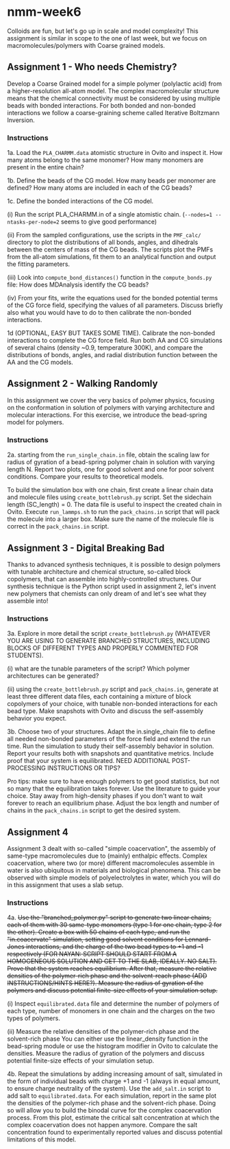 # nmm-week6

Colloids are fun, but let's go up in scale and model complexity! This assignment is similar in scope to the one of last week, but we focus on macromolecules/polymers with Coarse grained models. 

## Assignment 1 - Who needs Chemistry?

Develop a Coarse Grained model for a simple polymer (polylactic acid) from a higher-resolution all-atom model. The complex macromolecular structure means that the chemical connectivity must be considered by using multiple beads with bonded interactions. For both bonded and non-bonded interactions we follow a coarse-graining scheme called Iterative Boltzmann Inversion. 

### Instructions

1a. Load the `PLA_CHARMM.data` atomistic structure in Ovito and inspect it. How many atoms belong to the same monomer? How many monomers are present in the entire chain?

1b. Define the beads of the CG model. How many beads per monomer are defined? How many atoms are included in each of the CG beads?

1c. Define the bonded interactions of the CG model.

(i) Run the script PLA_CHARMM.in of a single atomistic chain. (`--nodes=1 --ntasks-per-node=2` seems to give good performance)

(ii) From the sampled configurations, use the scripts in the `PMF_calc/` directory to plot the distributions of all bonds, angles, and dihedrals between the centers of mass of the CG beads. The scripts plot the PMFs from the all-atom simulations, fit them to an analytical function and output the fitting parameters. 

(iii) Look into `compute_bond_distances()` function in the `compute_bonds.py` file: How does MDAnalysis identify the CG beads?

(iv) From your fits, write the equations used for the bonded potential terms of the CG force field, specifying the values of all parameters. Discuss briefly also what you would have to do to then calibrate the non-bonded interactions.

1d (OPTIONAL, EASY BUT TAKES SOME TIME). Calibrate the non-bonded interactions to complete the CG force field. Run both AA and CG simulations of several chains (density ~0.9, temperature 300K), and compare the distributions of bonds, angles, and radial distribution function between the AA and the CG models.

## Assignment 2 - Walking Randomly

In this assignment we cover the very basics of polymer physics, focusing on the conformation in solution of polymers with varying architecture and molecular interactions. For this exercise, we introduce the bead-spring model for polymers.

### Instructions

2a. starting from the `run_single_chain.in` file, obtain the scaling law for radius of gyration of a bead-spring polymer chain in solution with varying length N. Report two plots, one for good solvent and one for poor solvent conditions. Compare your results to theoretical models.

To build the simulation box with one chain, first create a linear chain data and molecule files using `create_bottlebrush.py` script. Set the sidechain length (SC_length) = 0. The data file is useful to inspect the created chain in Ovito. Execute `run_lammps.sh` to run the `pack_chains.in` script that will pack the molecule into a larger box. Make sure the name of the molecule file is correct in the `pack_chains.in` script.

## Assignment 3 - Digital Breaking Bad

Thanks to advanced synthesis techniques, it is possible to design polymers with tunable architecture and chemical structure, so-called block copolymers, that can assemble into highly-controlled structures. Our synthesis technique is the Python script used in assignment 2, let's invent new polymers that chemists can only dream of and let's see what they assemble into! 

### Instructions

3a. Explore in more detail the script `create_bottlebrush.py` (WHATEVER YOU ARE USING TO GENERATE BRANCHED STRUCTURES, INCLUDING BLOCKS OF DIFFERENT TYPES AND PROPERLY COMMENTED FOR STUDENTS). 

(i) what are the tunable parameters of the script? Which polymer architectures can be generated?

(ii) using the `create_bottlebrush.py` script and `pack_chains.in`, generate at least three different data files, each containing a mixture of block copolymers of your choice, with tunable non-bonded interactions for each bead type. Make snapshots with Ovito and discuss the self-assembly behavior you expect.

3b. Choose two of your structures. Adapt the in.single_chain file to define all needed non-bonded parameters of the force field and extend the run time. Run the simulation to study their self-assembly behavior in solution. Report your results both with snapshots and quantitative metrics. Include proof that your system is equilibrated. NEED ADDITIONAL POST-PROCESSING INSTRUCTIONS OR TIPS?

Pro tips: make sure to have enough polymers to get good statistics, but not so many that the equilibration takes forever. Use the literature to guide your choice. Stay away from high-density phases if you don't want to wait forever to reach an equilibrium phase. Adjust the box length and number of chains in the `pack_chains.in` script to get the desired system.


## Assignment 4

Assignment 3 dealt with so-called "simple coacervation", the assembly of same-type macromolecules due to (mainly) enthalpic effects. Complex coacervation, where two (or more) different macromolecules assemble in water is also ubiquitous in materials and biological phenomena. This can be observed with simple models of polyelectrolytes in water, which you will do in this assignment that uses a slab setup.

### Instructions

4a. ~~Use the "branched_polymer.py" script to generate two linear chains, each of them with 30 same-type monomers (type 1 for one chain, type 2 for the other). Create a box with 50 chains of each type, and run the "in.coacervate" simulation, setting good solvent conditions for Lennard-Jones interactions, and the charge of the two bead types to +1 and -1 respectively (FOR NAYAN: SCRIPT SHOULD START FROM A HOMOGENEOUS SOLUTION AND GET TO THE SLAB, IDEALLY. NO SALT). Prove that the system reaches equilibrium. After that, measure the relative densities of the polymer-rich phase and the solvent-reach phase (ADD INSTRUCTIONS/HINTS HERE?). Measure the radius of gyration of the polymers and discuss potential finite-size effects of your simulation setup.~~

(i) Inspect `equilibrated.data` file and determine the number of polymers of each type, number of monomers in one chain and the charges on the two types of polymers.

(ii) Measure the relative densities of the polymer-rich phase and the solvent-rich phase You can either use the linear_density function in the bead-spring module or use the histogram modifier in Ovito to calculate the densities. Measure the radius of gyration of the polymers and discuss potential finite-size effects of your simulation setup.

4b. Repeat the simulations by adding increasing amount of salt, simulated in the form of individual beads with charge +1 and -1 (always in equal amount, to ensure charge neutrality of the system). Use the `add_salt.in` script to add salt to `equilibrated.data`. For each simulation, report in the same plot the densities of the polymer-rich phase and the solvent-rich phase. Doing so will allow you to build the binodal curve for the complex coacervation process. From this plot, estimate the critical salt concentration at which the complex coacervation does not happen anymore. Compare the salt concentration found to experimentally reported values and discuss potential limitations of this model.
